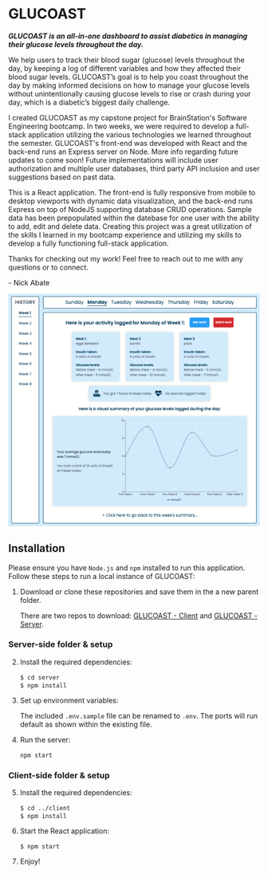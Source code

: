 <!-- [🔗 Click here to see this project deployed live!](https://nick-abate-glucoast.netlify.app/) -->

# GLUCOAST

**_GLUCOAST is an all-in-one dashboard to assist diabetics in managing their glucose levels throughout the day._**

We help users to track their blood sugar (glucose) levels throughout the day, by keeping a log of different variables and how they affected their blood sugar levels. GLUCOAST’s goal is to help you coast throughout the day by making informed decisions on how to manage your glucose levels without unintentionally causing glucose levels to rise or crash during your day, which is a diabetic’s biggest daily challenge.

I created GLUCOAST as my capstone project for BrainStation's Software Engineering bootcamp. In two weeks, we were required to develop a full-stack application utilizing the various technologies we learned throughout the semester. GLUCOAST's front-end was developed with React and the back-end runs an Express server on Node. More info regarding future updates to come soon! Future implementations will include user authorization and multiple user databases, third party API inclusion and user suggestions based on past data.

This is a React application. The front-end is fully responsive from mobile to desktop viewports with dynamic data visualization, and the back-end runs Express on top of NodeJS supporting database CRUD operations. Sample data has been prepopulated within the datebase for one user with the ability to add, edit and delete data. Creating this project was a great utilization of the skills I learned in my bootcamp experience and utilizing my skills to develop a fully functioning full-stack application.

Thanks for checking out my work! Feel free to reach out to me with any questions or to connect.

\- Nick Abate

![Demo screenshot](./demo/screenshot.png)

## Installation

Please ensure you have `Node.js` and `npm` installed to run this application. Follow these steps to run a local instance of GLUCOAST:

1. Download or clone these repositories and save them in the a new parent folder.

   There are two repos to download: [GLUCOAST - Client](https://github.com/nickabate/glucoast-client) and [GLUCOAST - Server](https://github.com/nickabate/glucoast-server).

### Server-side folder & setup

2. Install the required dependencies:

   ```
   $ cd server
   $ npm install
   ```

3. Set up environment variables:

   The included `.env.sample` file can be renamed to `.env`. The ports will run default as shown within the existing file.

4. Run the server:
   ```
   npm start
   ```

### Client-side folder & setup

5. Install the required dependencies:

   ```
   $ cd ../client
   $ npm install
   ```

6. Start the React application:

   ```
   $ npm start
   ```

7. Enjoy!

